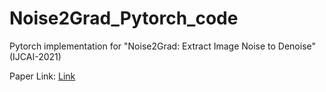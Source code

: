 # Noise2Grad_Pytorch_code
Pytorch implementation for "Noise2Grad: Extract Image Noise to Denoise" (IJCAI-2021)

Paper Link: [Link](https://www.ijcai.org/proceedings/2021/115)
